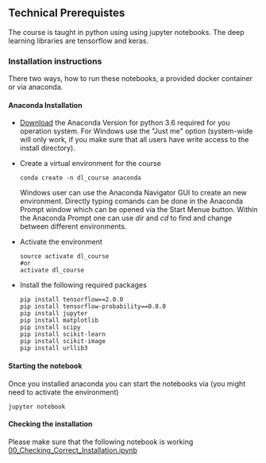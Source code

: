 ## Technical Prerequistes

The course is taught in python using using jupyter notebooks. The deep learning libraries are tensorflow and keras.  

### Installation instructions
There two ways, how to run these notebooks, a provided docker container or via anaconda. 


#### Anaconda Installation

* [Download](https://www.anaconda.com/download/) the Anaconda Version for python 3.6 required for you operation system.  For Windows use the "Just me" option (system-wide will only work, if you make sure that all users have write access to the install directory).

* Create a virtual environment for the course
	```
	conda create -n dl_course anaconda
	```
	Windows user can use the Anaconda Navigator GUI to create an new environment. Directly typing comands can be done in the Anaconda Prompt window which can be opened via the Start Menue button. Within the Anaconda Prompt one can use *dir* and *cd* to find and change between different environments.

* Activate the environment
	```
	source activate dl_course
	#or
	activate dl_course
	```
	

* Install the following required packages
	```
	pip install tensorflow==2.0.0
	pip install tensorflow-probability==0.8.0
	pip install jupyter
	pip install matplotlib
	pip install scipy
	pip install scikit-learn
	pip install scikit-image
	pip install urllib3
	```

#### Starting the notebook

Once you installed anaconda you can start the notebooks via (you might need to activate the environment) 

```
jupyter notebook
```

#### Checking the installation
Please make sure that the following notebook is working
<a href='https://github.com/tensorchiefs/dl_course_2020/blob/master/notebooks/00_Checking_Correct_Installation.ipynb'>00_Checking_Correct_Installation.ipynb</a>







